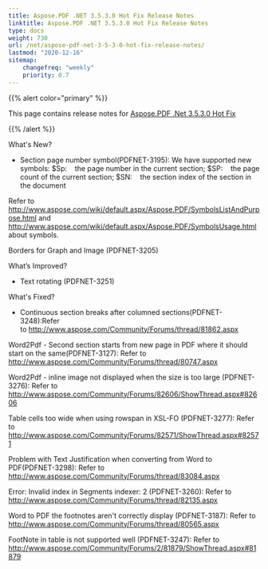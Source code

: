 ```yaml
---
title: Aspose.PDF .NET 3.5.3.0 Hot Fix Release Notes
linktitle: Aspose.PDF .NET 3.5.3.0 Hot Fix Release Notes
type: docs
weight: 730
url: /net/aspose-pdf-net-3-5-3-0-hot-fix-release-notes/
lastmod: "2020-12-16"
sitemap:
    changefreq: "weekly"
    priority: 0.7
---
```


{{% alert color="primary" %}}

This page contains release notes for [Aspose.PDF .Net 3.5.3.0 Hot Fix](http://www.aspose.com/downloads/pdf/net/new-releases/aspose.pdf-.net-3.5.3.0-hot-fix/)

{{% /alert %}}

What's New?

- Section page number symbol(PDFNET-3195): We have
  supported new symbols:
  $Sp:    the page number in the current section;
  $SP:    the page count of the current section;
  $SN:    the section index of the section in the document

Refer to <http://www.aspose.com/wiki/default.aspx/Aspose.PDF/SymbolsListAndPurpose.html>
and <http://www.aspose.com/wiki/default.aspx/Aspose.PDF/SymbolsUsage.html>
about symbols.

Borders for Graph and Image (PDFNET-3205)

What’s Improved?

- Text rotating (PDFNET-3251)

What's Fixed?

- Continuous section breaks after columned sections(PDFNET-3248):Refer
  to <http://www.aspose.com/Community/Forums/thread/81862.aspx>

Word2Pdf - Second section starts from new page in PDF where it should start
on the same(PDFNET-3127): Refer to
<http://www.aspose.com/Community/Forums/thread/80747.aspx>

Word2Pdf - inline image not displayed when the size is too large
(PDFNET-3276): Refer to 
<http://www.aspose.com/Community/Forums/82606/ShowThread.aspx#82606>

Table cells too wide when using rowspan in XSL-FO (PDFNET-3277):
Refer to <http://www.aspose.com/Community/Forums/82571/ShowThread.aspx#82571>

Problem with Text Justification when converting from Word to
PDF(PDFNET-3298): Refer to
<http://www.aspose.com/Community/Forums/thread/83084.aspx>

Error: Invalid index in Segments indexer: 2 (PDFNET-3260): Refer
to <http://www.aspose.com/Community/Forums/thread/82135.aspx>

Word to PDF the footnotes aren't correctly display (PDFNET-3187):
Refer to <http://www.aspose.com/Community/Forums/thread/80565.aspx>

FootNote in table is not supported well (PDFNET-3247): Refer
to <http://www.aspose.com/Community/Forums/2/81879/ShowThread.aspx#81879>
